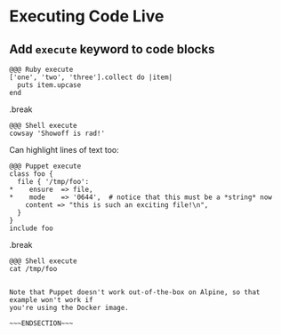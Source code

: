 <!SLIDE >
# Executing Code Live
## Add `execute` keyword to code blocks

    @@@ Ruby execute
    ['one', 'two', 'three'].collect do |item|
      puts item.upcase
    end

.break

    @@@ Shell execute
    cowsay 'Showoff is rad!'

Can highlight lines of text too:

    @@@ Puppet execute
    class foo {
      file { '/tmp/foo':
    *    ensure  => file,
    *    mode    => '0644',  # notice that this must be a *string* now
        content => "this is such an exciting file!\n",
      }
    }
    include foo
    
.break

    @@@ Shell execute
    cat /tmp/foo

~~~SECTION:notes~~~

Note that Puppet doesn't work out-of-the-box on Alpine, so that example won't work if
you're using the Docker image.

~~~ENDSECTION~~~
